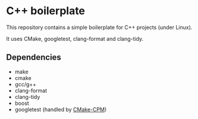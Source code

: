 # C++ boilerplate

This repository contains a simple boilerplate for C++ projects (under Linux).

It uses CMake, googletest, clang-format and clang-tidy.

## Dependencies 

* make
* cmake 
* gcc/g++ 
* clang-format
* clang-tidy
* boost
* googletest (handled by [CMake-CPM](https://github.com/cpm-cmake/CPM.cmake))

